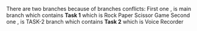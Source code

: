 There are two branches because of branches conflicts:
First one , is main branch which contains <b>Task 1</b> which is Rock Paper Scissor Game
Second one , is TASK-2 branch which contains <b>Task 2</b> which is Voice Recorder
